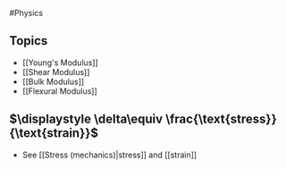 #Physics 
## Topics
* [[Young's Modulus]]
* [[Shear Modulus]]
* [[Bulk Modulus]]
* [[Flexural Modulus]]
## $\displaystyle \delta\equiv \frac{\text{stress}}{\text{strain}}$
* See [[Stress (mechanics)|stress]] and [[strain]]